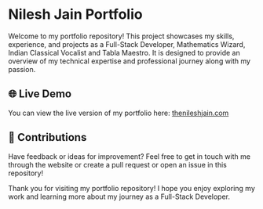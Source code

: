 # Nilesh Jain Portfolio

Welcome to my portfolio repository! This project showcases my skills, experience, and projects as a Full-Stack Developer, Mathematics Wizard, Indian Classical Vocalist and Tabla Maestro. It is designed to provide an overview of my technical expertise and professional journey along with my passion.

## 🌐 Live Demo
You can view the live version of my portfolio here: [thenileshjain.com](http://thenileshjain.com)

## 🙌 Contributions
Have feedback or ideas for improvement? Feel free to get in touch with me through the website or create a pull request or open an issue in this repository!

Thank you for visiting my portfolio repository! I hope you enjoy exploring my work and learning more about my journey as a Full-Stack Developer.
